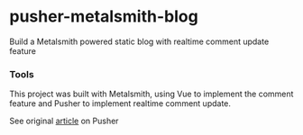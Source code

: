 # pusher-metalsmith-blog
Build a Metalsmith powered static blog with realtime comment update feature

### Tools
This project was built with Metalsmith, using Vue to implement the comment feature and Pusher to implement realtime comment update.

See original [article](#) on Pusher
